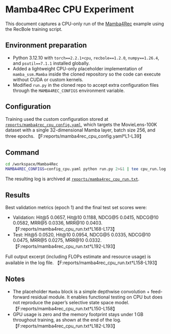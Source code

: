 # Mamba4Rec CPU Experiment

This document captures a CPU-only run of the [Mamba4Rec](https://github.com/chengkai-liu/Mamba4Rec) example using the RecBole training script.

## Environment preparation

* Python 3.12.10 with `torch==2.2.1+cpu`, `recbole==1.2.0`, `numpy==1.26.4`, and `psutil==7.1.1` installed globally.
* Added a lightweight CPU-only placeholder implementation of `mamba_ssm.Mamba` inside the cloned repository so the code can execute without CUDA or custom kernels.
* Modified `run.py` in the cloned repo to accept extra configuration files through the `MAMBA4REC_CONFIGS` environment variable.

## Configuration

Training used the custom configuration stored at [`reports/mamba4rec_cpu_config.yaml`](mamba4rec_cpu_config.yaml), which targets the MovieLens-100K dataset with a single 32-dimensional Mamba layer, batch size 256, and three epochs. 【F:reports/mamba4rec_cpu_config.yaml†L1-L39】

## Command

```bash
cd /workspace/Mamba4Rec
MAMBA4REC_CONFIGS=config_cpu.yaml python run.py 2>&1 | tee cpu_run.log
```

The resulting log is archived at [`reports/mamba4rec_cpu_run.txt`](mamba4rec_cpu_run.txt).

## Results

Best validation metrics (epoch 1) and the final test set scores were:

* Validation: Hit@5 0.0657, Hit@10 0.1188, NDCG@5 0.0415, NDCG@10 0.0582, MRR@5 0.0336, MRR@10 0.0403.【F:reports/mamba4rec_cpu_run.txt†L168-L173】
* Test: Hit@5 0.0520, Hit@10 0.0954, NDCG@5 0.0335, NDCG@10 0.0475, MRR@5 0.0275, MRR@10 0.0332.【F:reports/mamba4rec_cpu_run.txt†L192-L193】

Full output excerpt (including FLOPs estimate and resource usage) is available in the log file. 【F:reports/mamba4rec_cpu_run.txt†L158-L193】

## Notes

* The placeholder `Mamba` block is a simple depthwise convolution + feed-forward residual module. It enables functional testing on CPU but does not reproduce the paper’s selective state space model. 【F:reports/mamba4rec_cpu_run.txt†L150-L158】
* GPU usage is zero and the memory footprint stays under 1 GB throughout training, as shown at the end of the log. 【F:reports/mamba4rec_cpu_run.txt†L182-L193】
